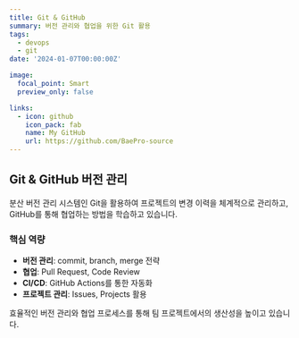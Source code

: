 ```yaml
---
title: Git & GitHub
summary: 버전 관리와 협업을 위한 Git 활용
tags:
  - devops
  - git
date: '2024-01-07T00:00:00Z'

image:
  focal_point: Smart
  preview_only: false

links:
  - icon: github
    icon_pack: fab
    name: My GitHub
    url: https://github.com/BaePro-source
---
```


## Git & GitHub 버전 관리

분산 버전 관리 시스템인 Git을 활용하여 프로젝트의 변경 이력을 체계적으로 관리하고, GitHub를 통해 협업하는 방법을 학습하고 있습니다.

### 핵심 역량
- **버전 관리**: commit, branch, merge 전략
- **협업**: Pull Request, Code Review
- **CI/CD**: GitHub Actions를 통한 자동화
- **프로젝트 관리**: Issues, Projects 활용

효율적인 버전 관리와 협업 프로세스를 통해 팀 프로젝트에서의 생산성을 높이고 있습니다.